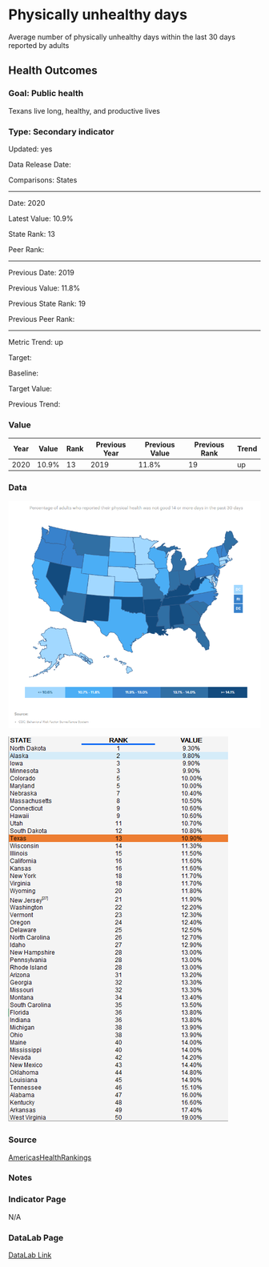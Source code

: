 # Physically unhealthy days

Average number of physically unhealthy days within the last 30 days reported by adults

## Health Outcomes

### Goal: Public health

Texans live long, healthy, and productive lives

### Type: Secondary indicator

Updated: yes

Data Release Date: 


Comparisons: States


----

Date: 2020

Latest Value: 10.9% 

State Rank: 13

Peer Rank: 


----

Previous Date: 2019

Previous Value: 11.8%

Previous State Rank: 19

Previous Peer Rank: 


----
Metric Trend: up

Target: 

Baseline: 

Target Value: 

Previous Trend: 



### Value

| Year      |  Value      | Rank        | Previous Year | Previous Value | Previous Rank | Trend | 
| ----------- | ----------- | ----------- | ----------- | ----------- | ----------- | -----------|
|   2020       | 10.9%       |  13         |      2019   |   11.8%      |      19    |    up       | 

### Data

![map](./images/map_physicaldays.PNG)

![data](./images/data_physicaldays.PNG)


### Source

[AmericasHealthRankings](https://www.americashealthrankings.org/explore/annual/measure/Physical_distress/state/TX)


### Notes


### Indicator Page

N/A


### DataLab Page


[DataLab Link](https://datalab.texas2036.org/bwhqgjc/behavioral-risk-factor-surveillance-system-brfss-prevalence-data?accesskey=bfuxtce)
